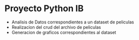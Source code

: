 # Proyecto Python IB
- Analisis de Datos correspondientes a un dataset de peliculas
- Realizacion del crud del archivo de peliculas
- Generacion de graficos correspondientes al dataset
